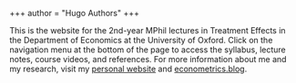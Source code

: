 +++
author = "Hugo Authors"
+++

This is the website for the 2nd-year MPhil lectures in Treatment Effects in the Department of Economics at the University of Oxford. 
Click on the navigation menu at the bottom of the page to access the syllabus, lecture notes, course videos, and references.
For more information about me and my research, visit my [personal website](https://ditraglia.com) and [econometrics.blog](https://econometrics.blog).
